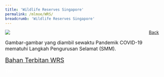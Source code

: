 ```yaml
---
title: 'Wildlife Reserves Singapore'
permalink: /mlmoe/WRS/
breadcrumb: 'Wildlife Reserves Singapore'
---
```

<!-- Global site tag (gtag.js) - Google Ads: 726049306 -->
<script async src="https://www.googletagmanager.com/gtag/js?id=AW-726049306"></script>
<script>
  window.dataLayer = window.dataLayer || [];
  function gtag(){dataLayer.push(arguments);}
  gtag('js', new Date());

  gtag('config', 'AW-726049306');
</script>
<a href="/exhibits/Pameran- Bahasa- Melayu-Malay-Language-Exhibitions-e/Community-Partners/" style="float:right;">Back</a>
 <img src="/images/MTLS2021-WRS-ML-final.jpg"> <br/>
 <p style="font-size:16px;">Gambar-gambar yang diambil sewaktu Pandemik COVID-19 mematuhi Langkah Pengurusan Selamat (SMM).</p>
 
 <a href="/images/WRS-Publications-2021.pdf" target="_blank"><span style="font-size:20px;">Bahan Terbitan WRS</span></a>

<div class="btntop"><a href="#top" style="text-decoration:none;"><span style="color:white"><b>Top</b></span></a></div>
